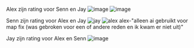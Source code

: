 Alex zijn rating voor Senn en Jay
![image](https://github.com/user-attachments/assets/f27ceff4-8758-4c81-980f-9aa412026165)
![image](https://github.com/user-attachments/assets/8ea77c4a-83a5-4ae9-881f-e4f012014036)


Senn zijn rating voor Alex en Jay
![jay](https://github.com/user-attachments/assets/6decb200-16fe-4d5e-b9b2-f489bb81a1a3)
![alex](https://github.com/user-attachments/assets/aad6409a-de4b-4f30-86ea-1e517835224b)
alex-"alleen ai gebruikt voor map fix (was gebroken voor een of andere reden en ik kwam er niet uit)"

Jay zijn rating voor Alex en Senn
![image](https://github.com/user-attachments/assets/0c857d3b-0bdc-4cc4-bd68-f51fe0f11b89)

